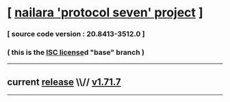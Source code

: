 
# [ [nailara 'protocol seven' project](http://nailara.network/) ]

### [ source code version : 20.8413-3512.0 ]

### ( this is the [ISC license](license)d "base" branch )
---
## current [release](https://github.com/taekiten/nailara/releases) \\\\// [v1.71.7](https://github.com/taekiten/nailara/releases/tag/v1.71.7)
---
